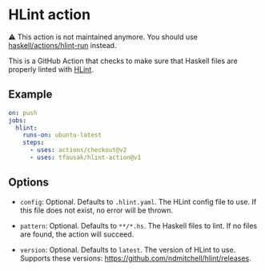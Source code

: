 # HLint action

:warning:
This action is not maintained anymore.
You should use [haskell/actions/hlint-run](https://github.com/haskell/actions/tree/main/hlint-run) instead.

This is a GitHub Action that checks to make sure that Haskell files are
properly linted with [HLint][].

[HLint]: https://hackage.haskell.org/package/hlint

## Example

``` yaml
on: push
jobs:
  hlint:
    runs-on: ubuntu-latest
    steps:
      - uses: actions/checkout@v2
      - uses: tfausak/hlint-action@v1
```

## Options

- `config`: Optional. Defaults to `.hlint.yaml`. The HLint config file to use.
  If this file does not exist, no error will be thrown.

- `pattern`: Optional. Defaults to `**/*.hs`. The Haskell files to lint. If no
  files are found, the action will succeed.

- `version`: Optional. Defaults to `latest`. The version of HLint to use.
  Supports these versions: <https://github.com/ndmitchell/hlint/releases>.
